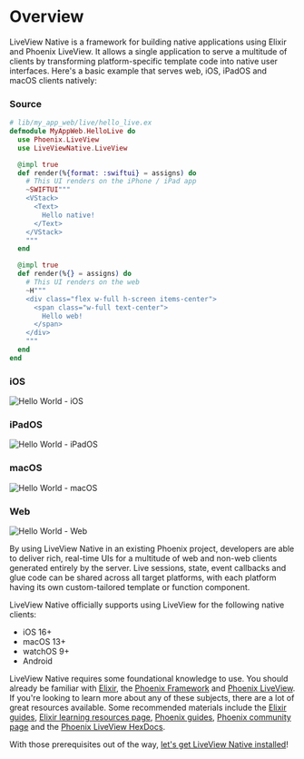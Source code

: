 # Overview

LiveView Native is a framework for building native applications using Elixir and Phoenix LiveView. It allows a single application to serve a multitude of clients by transforming platform-specific template code into native user interfaces. Here's a basic example that serves web, iOS, iPadOS and macOS clients natively:

<!-- tabs-open -->

### Source

```elixir
# lib/my_app_web/live/hello_live.ex
defmodule MyAppWeb.HelloLive do
  use Phoenix.LiveView
  use LiveViewNative.LiveView

  @impl true
  def render(%{format: :swiftui} = assigns) do
    # This UI renders on the iPhone / iPad app
    ~SWIFTUI"""
    <VStack>
      <Text>
        Hello native!
      </Text>
    </VStack>
    """
  end

  @impl true
  def render(%{} = assigns) do
    # This UI renders on the web
    ~H"""
    <div class="flex w-full h-screen items-center">
      <span class="w-full text-center">
        Hello web!
      </span>
    </div>
    """
  end
end
```

### iOS

![Hello World - iOS](./assets/images/hello-iphone.png)

### iPadOS
![Hello World - iPadOS](./assets/images/hello-ipad.png)

### macOS
![Hello World - macOS](./assets/images/hello-mac.png)

### Web
![Hello World - Web](./assets/images/hello-web.png)

<!-- tabs-close -->

By using LiveView Native in an existing Phoenix project, developers are able to deliver rich, real-time UIs for a multitude of web and non-web clients generated entirely by the server. Live sessions, state, event callbacks and glue code can be shared across all target platforms, with each platform having its own custom-tailored template or function component.

LiveView Native officially supports using LiveView for the following native clients:

- iOS 16+
- macOS 13+
- watchOS 9+
- Android

LiveView Native requires some foundational knowledge to use. You should already be familiar with [Elixir](https://elixir-lang.org/), the [Phoenix Framework](https://www.phoenixframework.org/) and [Phoenix LiveView](https://github.com/phoenixframework/phoenix_live_view). If you're looking to learn more about any of these subjects, there are a lot of great resources available. Some recommended materials include the [Elixir guides](https://elixir-lang.org/getting-started/introduction.html), [Elixir learning resources page](https://elixir-lang.org/learning.html), [Phoenix guides](https://hexdocs.pm/phoenix/overview.html), [Phoenix community page](https://hexdocs.pm/phoenix/community.html) and the [Phoenix LiveView HexDocs](https://hexdocs.pm/phoenix_live_view/Phoenix.LiveView.html). 

With those prerequisites out of the way, [let's get LiveView Native installed](./installation.md)!